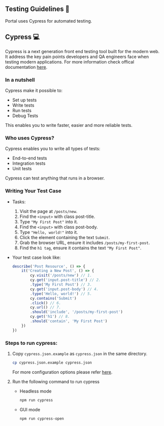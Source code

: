 ## Testing Guidelines 🧪
Portal uses Cypress for automated testing.
## Cypress 💻
Cypress is a next generation front end testing tool built for the modern web. It address the key pain points developers and QA engineers face when testing modern applications.
For more information check offical documentation [here](https://docs.cypress.io/guides/getting-started/writing-your-first-test).

### In a nutshell
Cypress make it possible to:
- Set up tests
- Write tests
- Run tests
- Debug Tests

This enables you to write faster, easier and more reliable tests.

### Who uses Cypress?
Cypress enables you to write all types of tests:
- End-to-end tests
- Integration tests
- Unit tests

Cypress can test anything that runs in a browser.

### Writing Your Test Case
- Tasks:
    1. Visit the page at `/posts/new`.
    2. Find the `<input>` with class post-title.
    3. Type `"My First Post"` into it.
    4. Find the `<input>` with class post-body.
    5. Type `"Hello, world!"` into it.
    6. Click the element containing the text `Submit`.
    7. Grab the browser URL, ensure it includes `/posts/my-first-post`.
    8. Find the `h1 tag`, ensure it contains the text `"My First Post"`.
    
- Your test case look like:
    ```js
    describe('Post Resource', () => {
        it('Creating a New Post', () => {
            cy.visit('/posts/new') // 1.
            cy.get('input.post-title') // 2.
            .type('My First Post') // 3.
            cy.get('input.post-body') // 4.
            .type('Hello, world!') // 5.
            cy.contains('Submit') 
            .click() // 6.
            cy.url() // 7.
            .should('include', '/posts/my-first-post')
            cy.get('h1') // 8.
            .should('contain', 'My First Post')
        })
    })
    ```

### Steps to run cypress:
1. Copy `cypress.json.example` as `cypress.json` in the same directory.
    ```sh
    cp cypress.json.example cypress.json
    ```
    For more configuration options please refer [here](https://docs.cypress.io/guides/references/configuration#cypress-json).


2. Run the following command to run cypress 
    - Headless mode  
        ```sh
        npm run cypress
        ```
    - GUI mode 
        ```sh
        npm run cypress-open
        ```

